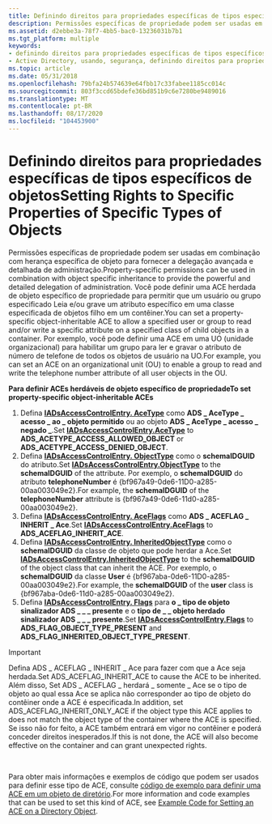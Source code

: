 ```yaml
---
title: Definindo direitos para propriedades específicas de tipos específicos de objetos
description: Permissões específicas de propriedade podem ser usadas em combinação com herança específica de objeto para fornecer a delegação avançada e detalhada de administração.
ms.assetid: d2ebbe3a-78f7-4bb5-bac0-13236031b7b1
ms.tgt_platform: multiple
keywords:
- definindo direitos para propriedades específicas de tipos específicos de objetos AD
- Active Directory, usando, segurança, definindo direitos para propriedades específicas
ms.topic: article
ms.date: 05/31/2018
ms.openlocfilehash: 79bfa24b574639e64fbb17c33fabee1185cc014c
ms.sourcegitcommit: 803f3ccd65bdefe36bd851b9c6e7280be9489016
ms.translationtype: MT
ms.contentlocale: pt-BR
ms.lasthandoff: 08/17/2020
ms.locfileid: "104453900"
---
```

# <a name="setting-rights-to-specific-properties-of-specific-types-of-objects"></a><span data-ttu-id="2efd3-105">Definindo direitos para propriedades específicas de tipos específicos de objetos</span><span class="sxs-lookup"><span data-stu-id="2efd3-105">Setting Rights to Specific Properties of Specific Types of Objects</span></span>

<span data-ttu-id="2efd3-106">Permissões específicas de propriedade podem ser usadas em combinação com herança específica de objeto para fornecer a delegação avançada e detalhada de administração.</span><span class="sxs-lookup"><span data-stu-id="2efd3-106">Property-specific permissions can be used in combination with object specific inheritance to provide the powerful and detailed delegation of administration.</span></span> <span data-ttu-id="2efd3-107">Você pode definir uma ACE herdada de objeto específico de propriedade para permitir que um usuário ou grupo especificado Leia e/ou grave um atributo específico em uma classe especificada de objetos filho em um contêiner.</span><span class="sxs-lookup"><span data-stu-id="2efd3-107">You can set a property-specific object-inheritable ACE to allow a specified user or group to read and/or write a specific attribute on a specified class of child objects in a container.</span></span> <span data-ttu-id="2efd3-108">Por exemplo, você pode definir uma ACE em uma UO (unidade organizacional) para habilitar um grupo para ler e gravar o atributo de número de telefone de todos os objetos de usuário na UO.</span><span class="sxs-lookup"><span data-stu-id="2efd3-108">For example, you can set an ACE on an organizational unit (OU) to enable a group to read and write the telephone number attribute of all user objects in the OU.</span></span>

<span data-ttu-id="2efd3-109">**Para definir ACEs herdáveis de objeto específico de propriedade**</span><span class="sxs-lookup"><span data-stu-id="2efd3-109">**To set property-specific object-inheritable ACEs**</span></span>

1.  <span data-ttu-id="2efd3-110">Defina [**IADsAccessControlEntry. AceType**](/windows/desktop/ADSI/iadsaccesscontrolentry-property-methods) como **ADS \_ AceType \_ acesso \_ ao \_ objeto permitido** ou ao objeto **ADS \_ AceType \_ acesso \_ negado \_**.</span><span class="sxs-lookup"><span data-stu-id="2efd3-110">Set [**IADsAccessControlEntry.AceType**](/windows/desktop/ADSI/iadsaccesscontrolentry-property-methods) to **ADS\_ACETYPE\_ACCESS\_ALLOWED\_OBJECT** or **ADS\_ACETYPE\_ACCESS\_DENIED\_OBJECT**.</span></span>
2.  <span data-ttu-id="2efd3-111">Defina [**IADsAccessControlEntry. ObjectType**](/windows/desktop/ADSI/iadsaccesscontrolentry-property-methods) como o **schemaIDGUID** do atributo.</span><span class="sxs-lookup"><span data-stu-id="2efd3-111">Set [**IADsAccessControlEntry.ObjectType**](/windows/desktop/ADSI/iadsaccesscontrolentry-property-methods) to the **schemaIDGUID** of the attribute.</span></span> <span data-ttu-id="2efd3-112">Por exemplo, o **schemaIDGUID** do atributo **telephoneNumber** é {bf967a49-0de6-11D0-a285-00aa003049e2}.</span><span class="sxs-lookup"><span data-stu-id="2efd3-112">For example, the **schemaIDGUID** of the **telephoneNumber** attribute is {bf967a49-0de6-11d0-a285-00aa003049e2}.</span></span>
3.  <span data-ttu-id="2efd3-113">Defina [**IADsAccessControlEntry. AceFlags**](/windows/desktop/ADSI/iadsaccesscontrolentry-property-methods) como **ADS \_ ACEFLAG \_ INHERIT \_ Ace**.</span><span class="sxs-lookup"><span data-stu-id="2efd3-113">Set [**IADsAccessControlEntry.AceFlags**](/windows/desktop/ADSI/iadsaccesscontrolentry-property-methods) to **ADS\_ACEFLAG\_INHERIT\_ACE**.</span></span>
4.  <span data-ttu-id="2efd3-114">Defina [**IADsAccessControlEntry. InheritedObjectType**](/windows/desktop/ADSI/iadsaccesscontrolentry-property-methods) como o **schemaIDGUID** da classe de objeto que pode herdar a Ace.</span><span class="sxs-lookup"><span data-stu-id="2efd3-114">Set [**IADsAccessControlEntry.InheritedObjectType**](/windows/desktop/ADSI/iadsaccesscontrolentry-property-methods) to the **schemaIDGUID** of the object class that can inherit the ACE.</span></span> <span data-ttu-id="2efd3-115">Por exemplo, o **schemaIDGUID** da classe **User** é {bf967aba-0de6-11D0-a285-00aa003049e2}.</span><span class="sxs-lookup"><span data-stu-id="2efd3-115">For example, the **schemaIDGUID** of the **user** class is {bf967aba-0de6-11d0-a285-00aa003049e2}.</span></span>
5.  <span data-ttu-id="2efd3-116">Defina [**IADsAccessControlEntry. Flags**](/windows/desktop/ADSI/iadsaccesscontrolentry-property-methods) para **o \_ tipo de objeto sinalizador ADS \_ \_ \_ presente** e o **tipo de \_ \_ objeto herdado sinalizador ADS \_ \_ \_ presente**.</span><span class="sxs-lookup"><span data-stu-id="2efd3-116">Set [**IADsAccessControlEntry.Flags**](/windows/desktop/ADSI/iadsaccesscontrolentry-property-methods) to **ADS\_FLAG\_OBJECT\_TYPE\_PRESENT** and **ADS\_FLAG\_INHERITED\_OBJECT\_TYPE\_PRESENT**.</span></span>

> [!IMPORTANT]
> <span data-ttu-id="2efd3-117">Defina ADS \_ ACEFLAG \_ INHERIT \_ Ace para fazer com que a Ace seja herdada.</span><span class="sxs-lookup"><span data-stu-id="2efd3-117">Set ADS\_ACEFLAG\_INHERIT\_ACE to cause the ACE to be inherited.</span></span> <span data-ttu-id="2efd3-118">Além disso, Set ADS \_ ACEFLAG \_ herdará \_ somente \_ Ace se o tipo de objeto ao qual essa Ace se aplica não corresponder ao tipo de objeto do contêiner onde a ACE é especificada.</span><span class="sxs-lookup"><span data-stu-id="2efd3-118">In addition, set ADS\_ACEFLAG\_INHERIT\_ONLY\_ACE if the object type this ACE applies to does not match the object type of the container where the ACE is specified.</span></span> <span data-ttu-id="2efd3-119">Se isso não for feito, a ACE também entrará em vigor no contêiner e poderá conceder direitos inesperados.</span><span class="sxs-lookup"><span data-stu-id="2efd3-119">If this is not done, the ACE will also become effective on the container and can grant unexpected rights.</span></span>

 

<span data-ttu-id="2efd3-120">Para obter mais informações e exemplos de código que podem ser usados para definir esse tipo de ACE, consulte [código de exemplo para definir uma ACE em um objeto de diretório](example-code-for-setting-an-ace-on-a-directory-object.md).</span><span class="sxs-lookup"><span data-stu-id="2efd3-120">For more information and code examples that can be used to set this kind of ACE, see [Example Code for Setting an ACE on a Directory Object](example-code-for-setting-an-ace-on-a-directory-object.md).</span></span>

 

 